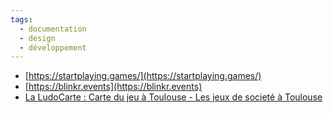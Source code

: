 ```yaml
---
tags:
  - documentation
  - design
  - développement
---
```

- [https://startplaying.games/](https://startplaying.games/)
- [https://blinkr.events](https://blinkr.events)
- [La LudoCarte : Carte du jeu à Toulouse - Les jeux de societé à Toulouse](https://jeutoulouse.fr/carte)